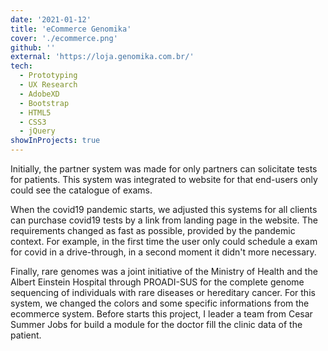 ```yaml
---
date: '2021-01-12'
title: 'eCommerce Genomika'
cover: './ecommerce.png'
github: ''
external: 'https://loja.genomika.com.br/'
tech:
  - Prototyping
  - UX Research
  - AdobeXD
  - Bootstrap
  - HTML5
  - CSS3
  - jQuery
showInProjects: true
---
```


Initially, the partner system was made for only partners can solicitate tests for patients. This system was integrated to website for that end-users only could see the catalogue of exams.

When the covid19 pandemic starts, we adjusted this systems for all clients can purchase covid19 tests by a link from landing page in the website. The requirements changed as fast as possible, provided by the pandemic context. For example, in the first time the user only could schedule a exam for covid in a drive-through, in a second moment it didn't more necessary. 

<!-- Another adaptation from partner websystem was a negotiation module which the a partner, like a health plan representant could negotiate sales with the sales team of Genomika. For this system I create with the back-end developer a state machine to manage the process of negotiation. -->

Finally, rare genomes was a joint initiative of the Ministry of Health and the Albert Einstein Hospital through PROADI-SUS for the complete genome sequencing of individuals with rare diseases or hereditary cancer. For this system, we changed the colors and some specific informations from the ecommerce system. Before starts this project, I leader a team from Cesar Summer Jobs for build a module for the doctor fill the clinic data of the patient.